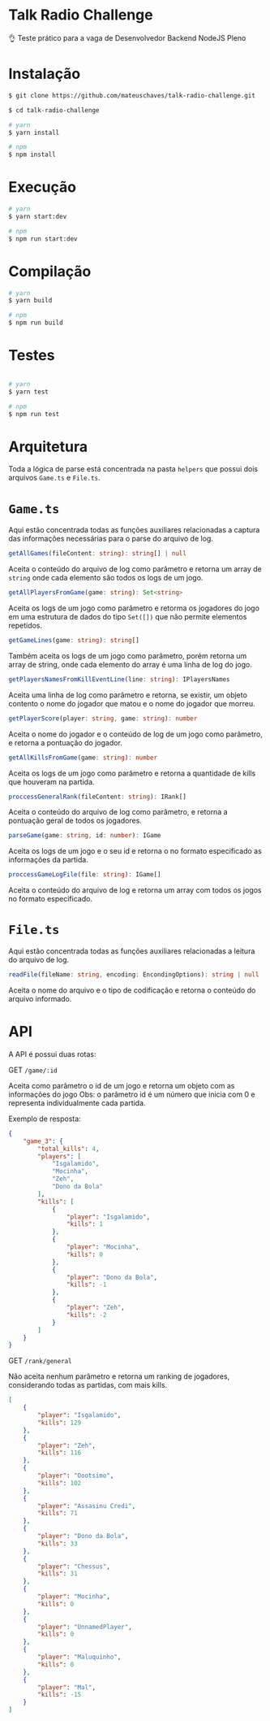 # Talk Radio Challenge
👌 Teste prático para a vaga de Desenvolvedor Backend NodeJS Pleno


# Instalação

```bash
$ git clone https://github.com/mateuschaves/talk-radio-challenge.git
```

```bash
$ cd talk-radio-challenge
```

```bash
# yarn
$ yarn install

# npm
$ npm install
```

# Execução

```bash
# yarn
$ yarn start:dev

# npm
$ npm run start:dev
```

# Compilação

```bash
# yarn
$ yarn build

# npm
$ npm run build
```

# Testes

```bash

# yarn
$ yarn test

# npm
$ npm run test
```

# Arquitetura

Toda a lógica de parse está concentrada na pasta ``helpers`` que possui dois arquivos ``Game.ts`` e ``File.ts``.


# ``Game.ts``

Aqui estão concentrada todas as funções auxiliares relacionadas a captura das informações necessárias para o parse do arquivo de log.

```typescript
getAllGames(fileContent: string): string[] | null
```
Aceita o conteúdo do arquivo de log como parâmetro e retorna um array de ```string``` onde cada elemento são todos os logs de um jogo.

```typescript
getAllPlayersFromGame(game: string): Set<string>
```
Aceita os logs de um jogo como parâmetro e retorma os jogadores do jogo em uma estrutura de dados do tipo ``Set([])`` que não permite elementos repetidos.

```typescript
getGameLines(game: string): string[]
```
Também aceita os logs de um jogo como parâmetro, porém retorna um array de string, onde cada elemento do array é uma linha de log do jogo.

```typescript
getPlayersNamesFromKillEventLine(line: string): IPlayersNames
```
Aceita uma linha de log como parâmetro e retorna, se existir, um objeto contento o nome do jogador que matou e o nome do jogador que morreu.

```typescript
getPlayerScore(player: string, game: string): number
```
Aceita o nome do jogador e o conteúdo de log de um jogo como parâmetro, e retorna a pontuação do jogador.

```typescript
getAllKillsFromGame(game: string): number
```
Aceita os logs de um jogo como parâmetro e retorna a quantidade de kills que houveram na partida.

```typescript
proccessGeneralRank(fileContent: string): IRank[]
```
Aceita o conteúdo do arquivo de log como parâmetro, e retorna a pontuação geral de todos os jogadores.

```typescript
parseGame(game: string, id: number): IGame
```
Aceita os logs de um jogo e o seu id e retorna o no formato especificado as informações da partida.

```typescript
proccessGameLogFile(file: string): IGame[] 
```
Aceita o conteúdo do arquivo de log e retorna um array com todos os jogos no formato especificado.

# ``File.ts``
Aqui estão concentrada todas as funções auxiliares relacionadas a leitura do arquivo de log.

```typescript
readFile(fileName: string, encoding: EncondingOptions): string | null
```
Aceita o nome do arquivo e o tipo de codificação e retorna o conteúdo do arquivo informado.

# API

A API é possui duas rotas:

GET ``/game/:id``

Aceita como parâmetro o id de um jogo e retorna um objeto com as informações do jogo
Obs: o parâmetro id é um número que inicia com 0 e representa individualmente cada partida.

Exemplo de resposta:
```json
{
    "game_3": {
        "total_kills": 4,
        "players": [
            "Isgalamido",
            "Mocinha",
            "Zeh",
            "Dono da Bola"
        ],
        "kills": [
            {
                "player": "Isgalamido",
                "kills": 1
            },
            {
                "player": "Mocinha",
                "kills": 0
            },
            {
                "player": "Dono da Bola",
                "kills": -1
            },
            {
                "player": "Zeh",
                "kills": -2
            }
        ]
    }
}
```

GET ``/rank/general``

Não aceita nenhum parâmetro e retorna um ranking de jogadores, considerando todas as partidas, com mais kills.

```json
[
    {
        "player": "Isgalamido",
        "kills": 129
    },
    {
        "player": "Zeh",
        "kills": 116
    },
    {
        "player": "Oootsimo",
        "kills": 102
    },
    {
        "player": "Assasinu Credi",
        "kills": 71
    },
    {
        "player": "Dono da Bola",
        "kills": 33
    },
    {
        "player": "Chessus",
        "kills": 31
    },
    {
        "player": "Mocinha",
        "kills": 0
    },
    {
        "player": "UnnamedPlayer",
        "kills": 0
    },
    {
        "player": "Maluquinho",
        "kills": 0
    },
    {
        "player": "Mal",
        "kills": -15
    }
]
```
